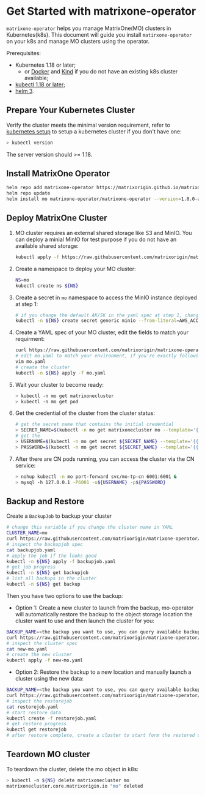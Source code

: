 # Get Started with matrixone-operator

`matrixone-operator` helps you manage MatrixOne(MO) clusters in Kubernetes(k8s). This document will guide you install `matirxone-operator` on your k8s and manage MO clusters using the operator.

Prerequisites:

- Kubernetes 1.18 or later;
   - or [Docker](https://docs.docker.com/engine/install/) and [Kind](https://kind.sigs.k8s.io/docs/user/quick-start/#installation) if you do not have an existing k8s cluster available;
- [kubectl 1.18 or later](https://kubernetes.io/docs/tasks/tools/);
- [helm 3](https://helm.sh/docs/intro/install/).

## Prepare Your Kubernetes Cluster

Verify the cluster meets the minimal version requirement, refer to [kubernetes setup](setup-k8s.md) to setup a kubernetes cluster if you don't have one:

```bash
> kubectl version
```

The server version should >= 1.18.

## Install MatrixOne Operator

```bash
helm repo add matrixone-operator https://matrixorigin.github.io/matrixone-operator
helm repo update
helm install mo matrixone-operator/matrixone-operator --version=1.0.0-alpha.1
```

## Deploy MatrixOne Cluster

1. MO cluster requires an external shared storage like S3 and MinIO. You can deploy a minial MinIO for test purpose if you do not have an available shared storage:

    ```bash
    kubectl apply -f https://raw.githubusercontent.com/matrixorigin/matrixone-operator/main/examples/minio.yaml
    ```

2. Create a namespace to deploy your MO cluster:

    ```bash
    NS=mo
    kubectl create ns ${NS}
    ```

3. Create a secret in `mo` namespace to access the MinIO instance deployed at step 1:

    ```bash
    # if you change the default AK/SK in the yaml spec at step 1, change it in this step accordingly
    kubectl -n ${NS} create secret generic minio --from-literal=AWS_ACCESS_KEY_ID=minio --from-literal=AWS_SECRET_ACCESS_KEY=minio123
    ```

4. Create a YAML spec of your MO cluster, edit the fields to match your requirment:

    ```bash
    curl https://raw.githubusercontent.com/matrixorigin/matrixone-operator/main/examples/mo-cluster.yaml | sed 's/#TAG/1.0.0-rc1/g' > mo.yaml
    # edit mo.yaml to match your environment, if you're exactly following this guide so far, no change is required
    vim mo.yaml
    # create the cluster
    kubectl -n ${NS} apply -f mo.yaml
    ```

5. Wait your cluster to become ready:

    ```bash
    > kubectl -n mo get matrixonecluster
    > kubectl -n mo get pod
    ```

6. Get the credential of the cluster from the cluster status:

   ```bash
   # get the secret name that contains the initial credential
   > SECRET_NAME=$(kubectl -n mo get matrixonecluster mo --template='{{.status.credentialRef.name}}')
   # get the 
   > USERNAME=$(kubectl -n mo get secret ${SECRET_NAME} --template='{{.data.username}}' | base64 -d)
   > PASSWORD=$(kubectl -n mo get secret ${SECRET_NAME} --template='{{.data.password}}' | base64 -d)
   ```
   
7. After there are CN pods running, you can access the cluster via the CN service:

    ```bash
    > nohup kubectl -n mo port-forward svc/mo-tp-cn 6001:6001 &
    > mysql -h 127.0.0.1 -P6001 -u${USERNAME} -p${PASSWORD}
    ```

## Backup and Restore

Create a `BackupJob` to backup your cluster

```bash
# change this variable if you change the cluster name in YAML
CLUSTER_NAME=mo
curl https://raw.githubusercontent.com/matrixorigin/matrixone-operator/main/examples/backupjob.yaml | sed "s/#SourceClusterName/$CLUSTER_NAME/g" > backupjob.yaml
# inspect the backupjob spec   
cat backupjob.yaml
# apply the job if the looks good
kubectl -n ${NS} apply -f backupjob.yaml
# get job progress
kubectl -n ${NS} get backupjob
# list all backups in the cluster
kubectl -n ${NS} get backup
```

Then you have two options to use the backup:

- Option 1: Create a new cluster to launch from the backup, mo-operator will automatically restore the backup to the object storage location the cluster want to use and then launch the cluster for you:

```bash
BACKUP_NAME=<the backup you want to use, you can query available backups using "kubectl get backup">
curl https://raw.githubusercontent.com/matrixorigin/matrixone-operator/main/examples/mo-from-backup.yaml | sed 's/#TAG/1.0.0-alpha.1/g' | sed "s/#BackupName/$BACKUP_NAME/g" > new-mo.yaml
# inspect the cluster spec
cat new-mo.yaml
# create the new cluster
kubectl apply -f new-mo.yaml
```

- Option 2: Restore the backup to a new location and manually launch a cluster using the new data:

```bash
BACKUP_NAME=<the backup you want to use, you can query available backups using "kubectl get backup">
curl https://raw.githubusercontent.com/matrixorigin/matrixone-operator/main/examples/restorejob.yaml | sed "s/#BackupName/$BACKUP_NAME/g" > restorejob.yaml
# inspect the restorejob
cat restorejob.yaml
# start restore data
kubectl create -f restorejob.yaml
# get restore progress
kubectl get restorejob
# after restore complete, create a cluster to start form the restored data dir
```

## Teardown MO cluster

To teardown the cluster, delete the mo object in k8s:

```bash
> kubectl -n ${NS} delete matrixonecluster mo
matrixonecluster.core.matrixorigin.io "mo" deleted
```
